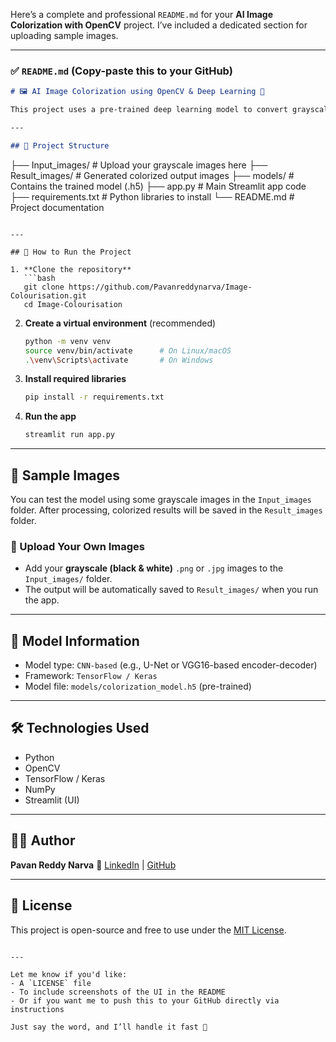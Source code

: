 Here’s a complete and professional `README.md` for your **AI Image Colorization with OpenCV** project. I’ve included a dedicated section for uploading sample images.

---

### ✅ `README.md` (Copy-paste this to your GitHub)

```markdown
# 🖼️ AI Image Colorization using OpenCV & Deep Learning 🎨

This project uses a pre-trained deep learning model to convert grayscale (black and white) images into realistic colorized images using OpenCV and a deep CNN architecture. The application is built with Python and has an interactive UI using **Streamlit**.

---

## 📂 Project Structure

```

├── Input\_images/           # Upload your grayscale images here
├── Result\_images/          # Generated colorized output images
├── models/                 # Contains the trained model (.h5)
├── app.py                  # Main Streamlit app code
├── requirements.txt        # Python libraries to install
└── README.md               # Project documentation

````

---

## 🚀 How to Run the Project

1. **Clone the repository**
   ```bash
   git clone https://github.com/Pavanreddynarva/Image-Colourisation.git
   cd Image-Colourisation
````

2. **Create a virtual environment** (recommended)

   ```bash
   python -m venv venv
   source venv/bin/activate      # On Linux/macOS
   .\venv\Scripts\activate       # On Windows
   ```

3. **Install required libraries**

   ```bash
   pip install -r requirements.txt
   ```

4. **Run the app**

   ```bash
   streamlit run app.py
   ```

---

## 🌄 Sample Images

You can test the model using some grayscale images in the `Input_images` folder. After processing, colorized results will be saved in the `Result_images` folder.

### 🔼 Upload Your Own Images

* Add your **grayscale (black & white)** `.png` or `.jpg` images to the `Input_images/` folder.
* The output will be automatically saved to `Result_images/` when you run the app.

---

## 🧠 Model Information

* Model type: `CNN-based` (e.g., U-Net or VGG16-based encoder-decoder)
* Framework: `TensorFlow / Keras`
* Model file: `models/colorization_model.h5` (pre-trained)

---

## 🛠️ Technologies Used

* Python
* OpenCV
* TensorFlow / Keras
* NumPy
* Streamlit (UI)

---

## 👨‍💻 Author

**Pavan Reddy Narva**
📧 [LinkedIn](https://www.linkedin.com/in/pavanreddynarva) | [GitHub](https://github.com/Pavanreddynarva)

---

## 📃 License

This project is open-source and free to use under the [MIT License](LICENSE).

```

---

Let me know if you'd like:
- A `LICENSE` file
- To include screenshots of the UI in the README
- Or if you want me to push this to your GitHub directly via instructions

Just say the word, and I’ll handle it fast 🚀
```
